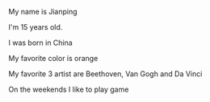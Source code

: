 My name is Jianping

I'm 15 years old.

I was born in China

My favorite color is orange

My favorite 3 artist are Beethoven, Van Gogh and Da Vinci

On the weekends I like to play game
